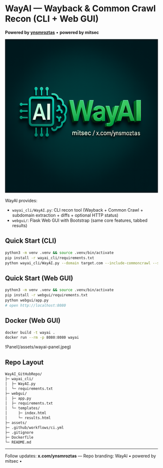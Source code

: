 # WayAI — Wayback & Common Crawl Recon (CLI + Web GUI)
**Powered by [ynsmroztas](https://x.com/ynsmroztas)** • **powered by mitsec**

![WayAI Logo](assets/wayai_logo.png)

WayAI provides:
- `wayai_cli/WayAI.py`: CLI recon tool (Wayback + Common Crawl + subdomain extraction + diffs + optional HTTP status)
- `webgui/`: Flask Web GUI with Bootstrap (same core features, tabbed results)

## Quick Start (CLI)
```bash
python3 -m venv .venv && source .venv/bin/activate
pip install -r wayai_cli/requirements.txt
python wayai_cli/WayAI.py --domain target.com --include-commoncrawl --status --scan-subs
```

## Quick Start (Web GUI)
```bash
python3 -m venv .venv && source .venv/bin/activate
pip install -r webgui/requirements.txt
python webgui/app.py
# open http://localhost:8080
```

## Docker (Web GUI)
```bash
docker build -t wayai .
docker run --rm -p 8080:8080 wayai
```

!Panel(/assets/wayai-panel.jpeg)



## Repo Layout
```
WayAI_GitHubRepo/
├─ wayai_cli/
│  ├─ WayAI.py
│  └─ requirements.txt
├─ webgui/
│  ├─ app.py
│  ├─ requirements.txt
│  └─ templates/
│     ├─ index.html
│     └─ results.html
├─ assets/
├─ .github/workflows/ci.yml
├─ .gitignore
├─ Dockerfile
└─ README.md
```

---
Follow updates: **x.com/ynsmroztas** — Repo branding: WayAI  • powered by mitsec •
